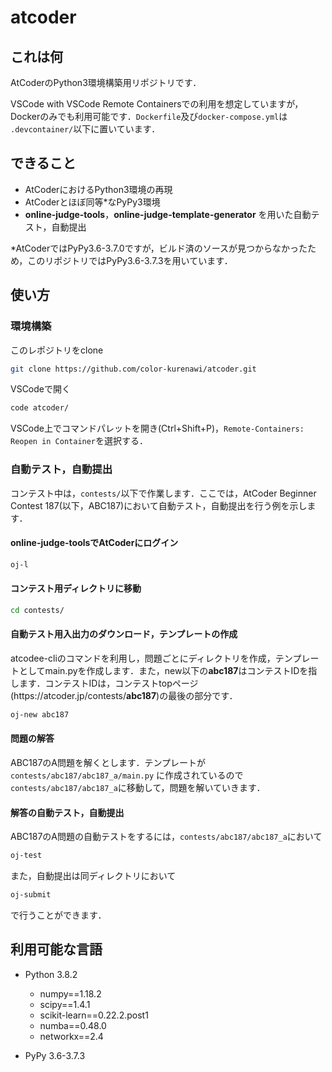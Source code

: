 # atcoder

## これは何

AtCoderのPython3環境構築用リポジトリです．

VSCode with VSCode Remote Containersでの利用を想定していますが，Dockerのみでも利用可能です．`Dockerfile`及び`docker-compose.yml`は `.devcontainer/`以下に置いています．

## できること

- AtCoderにおけるPython3環境の再現
- AtCoderとほぼ同等*なPyPy3環境
- **online-judge-tools**，**online-judge-template-generator** を用いた自動テスト，自動提出

*AtCoderではPyPy3.6-3.7.0ですが，ビルド済のソースが見つからなかったため，このリポジトリではPyPy3.6-3.7.3を用いています．

## 使い方

### 環境構築

このレポジトリをclone

```bash
git clone https://github.com/color-kurenawi/atcoder.git
```

VSCodeで開く

```bash
code atcoder/
```

VSCode上でコマンドパレットを開き(Ctrl+Shift+P)，`Remote-Containers: Reopen in Container`を選択する．

### 自動テスト，自動提出

コンテスト中は，`contests/`以下で作業します．ここでは，AtCoder Beginner Contest 187(以下，ABC187)において自動テスト，自動提出を行う例を示します．

#### online-judge-toolsでAtCoderにログイン

```bash
oj-l
```

#### コンテスト用ディレクトリに移動

```bash
cd contests/
```

#### 自動テスト用入出力のダウンロード，テンプレートの作成

atcodee-cliのコマンドを利用し，問題ごとにディレクトリを作成，テンプレートとしてmain.pyを作成します．また，new以下の**abc187**はコンテストIDを指します．コンテストIDは，コンテストtopページ(https://<span>atcoder<span>.jp/contests/**abc187**)の最後の部分です．

```bash
oj-new abc187
```

#### 問題の解答

ABC187のA問題を解くとします．テンプレートが`contests/abc187/abc187_a/main.py`
に作成されているので`contests/abc187/abc187_a`に移動して，問題を解いていきます．

#### 解答の自動テスト，自動提出

ABC187のA問題の自動テストをするには，`contests/abc187/abc187_a`において

```bash
oj-test
```

また，自動提出は同ディレクトリにおいて

```bash
oj-submit
```

で行うことができます．

## 利用可能な言語

- Python 3.8.2
  - numpy==1.18.2
  - scipy==1.4.1
  - scikit-learn==0.22.2.post1
  - numba==0.48.0
  - networkx==2.4

- PyPy 3.6-3.7.3
